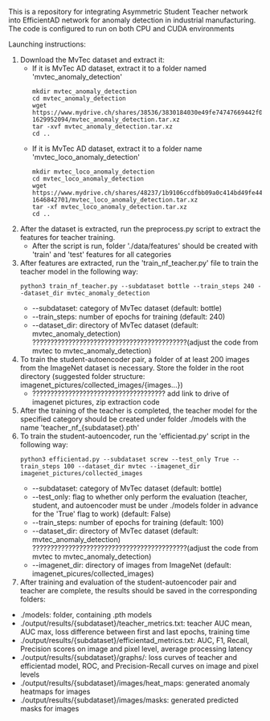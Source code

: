 This is a repository for integrating Asymmetric Student Teacher network into EfficientAD network for anomaly detection in industrial manufacturing.
The code is configured to run on both CPU and CUDA environments

Launching instructions:
1. Download the MvTec dataset and extract it:
   - If it is MvTec AD dataset, extract it to a folder named 'mvtec_anomaly_detection'
     ```
     mkdir mvtec_anomaly_detection
     cd mvtec_anomaly_detection
     wget https://www.mydrive.ch/shares/38536/3830184030e49fe74747669442f0f282/download/420938113-1629952094/mvtec_anomaly_detection.tar.xz
     tar -xvf mvtec_anomaly_detection.tar.xz
     cd ..
     ```
   - If it is MvTec AD dataset, extract it to a folder name 'mvtec_loco_anomaly_detection'
     ```
     mkdir mvtec_loco_anomaly_detection
     cd mvtec_loco_anomaly_detection
     wget https://www.mydrive.ch/shares/48237/1b9106ccdfbb09a0c414bd49fe44a14a/download/430647091-1646842701/mvtec_loco_anomaly_detection.tar.xz
     tar -xf mvtec_loco_anomaly_detection.tar.xz
     cd ..
     ```
2. After the dataset is extracted, run the preprocess.py script to extract the features for teacher training.
   - After the script is run, folder './data/features' should be created with 'train' and 'test' features for all categories
3. After features are extracted, run the 'train_nf_teacher.py' file to train the teacher model in the following way:
   ```
   python3 train_nf_teacher.py --subdataset bottle --train_steps 240 --dataset_dir mvtec_anomaly_detection
   ```
     - --subdataset: category of MvTec dataset (default: bottle)
     - --train_steps: number of epochs for training (default: 240)
     - --dataset_dir: directory of MvTec dataset (default: mvtec_anomaly_detection) ???????????????????????????????????????????(adjust the code from mvtec to mvtec_anomaly_detection)
5. To train the student-autoencoder pair, a folder of at least 200 images from the ImageNet dataset is necessary. Store the folder in the root directory (suggested folder structure: imagenet_pictures/collected_images/{images...})
   - ????????????????????????????????????? add link to drive of imagenet pictures, zip extraction code
7. After the training of the teacher is completed, the teacher model for the specified category should be created under folder ./models with the name 'teacher_nf_{subdataset}.pth'
8. To train the student-autoencoder, run the 'efficientad.py' script in the following way:
   ```
   python3 efficientad.py --subdataset screw --test_only True --train_steps 100 --dataset_dir mvtec --imagenet_dir imagenet_pictures/collected_images
   ```
     - --subdataset: category of MvTec dataset (default: bottle)
     - --test_only: flag to whether only perform the evaluation (teacher, student, and autoencoder must be under ./models folder in advance for the 'True' flag to work) (default: False)
     - --train_steps: number of epochs for training (default: 100)
     - --dataset_dir: directory of MvTec dataset (default: mvtec_anomaly_detection) ???????????????????????????????????????????(adjust the code from mvtec to mvtec_anomaly_detection)
     - --imagenet_dir: directory of images from ImageNet (default: imagenet_picures/collected_images)
9. After training and evaluation of the student-autoencoder pair and teacher are complete, the results should be saved in the corresponding folders:
  - ./models: folder, containing .pth models
  - ./output/results/{subdataset}/teacher_metrics.txt: teacher AUC mean, AUC max, loss difference between first and last epochs, training time
  - ./output/results/{subdataset}/efficientad_metrics.txt: AUC, F1, Recall, Precision scores on image and pixel level, average processing latency
  - ./output/results/{subdataset}/graphs/: loss curves of teacher and efficientad model, ROC, and Precision-Recall curves on image and pixel levels
  - ./output/results/{subdataset}/images/heat_maps: generated anomaly heatmaps for images
  - ./output/results/{subdataset}/images/masks: generated predicted masks for images

